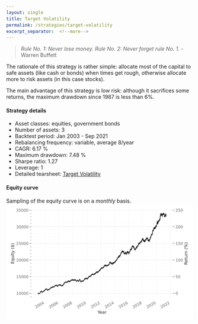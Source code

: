 ```yaml
---
layout: single
title: Target Volatility
permalink: /strategies/target-volatility
excerpt_separator:  <!--more-->
---
```


> _Rule No. 1: Never lose money. Rule No. 2: Never forget rule No. 1._ - Warren Buffett

The rationale of this strategy is rather simple: allocate most of the capital to safe assets (like cash or bonds) when times get rough, otherwise allocate more to risk assets (in this case stocks).

The main advantage of this strategy is low risk: although it sacrifices some returns, the maximum drawdown since 1987 is less than 6%.

#### Strategy details
* Asset classes: equities, government bonds
* Number of assets: 3
* Backtest period: Jan 2003 - Sep 2021
* Rebalancing frequency: variable, average 8/year
* CAGR: 6.17 %
* Maximum drawdown: 7.48 %
* Sharpe ratio: 1.27
* Leverage: 1
* Detailed tearsheet: [Target Volatility](/tearsheets/TargetVolatility.html)

#### Equity curve
Sampling of the equity curve is on a _monthly_ basis. 
![Target Volatility](/images/TargetVolatility.svg)
